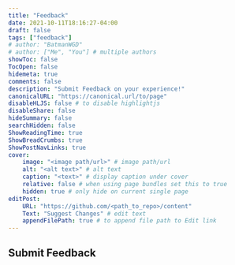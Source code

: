 ```yaml
---
title: "Feedback"
date: 2021-10-11T18:16:27-04:00
draft: false
tags: ["feedback"]
# author: "BatmanWGD"
# author: ["Me", "You"] # multiple authors
showToc: false
TocOpen: false
hidemeta: true
comments: false
description: "Submit Feedback on your experience!"
canonicalURL: "https://canonical.url/to/page"
disableHLJS: false # to disable highlightjs
disableShare: false
hideSummary: false
searchHidden: false
ShowReadingTime: true
ShowBreadCrumbs: true
ShowPostNavLinks: true
cover:
    image: "<image path/url>" # image path/url
    alt: "<alt text>" # alt text
    caption: "<text>" # display caption under cover
    relative: false # when using page bundles set this to true
    hidden: true # only hide on current single page
editPost:
    URL: "https://github.com/<path_to_repo>/content"
    Text: "Suggest Changes" # edit text
    appendFilePath: true # to append file path to Edit link
---
```


## Submit Feedback
